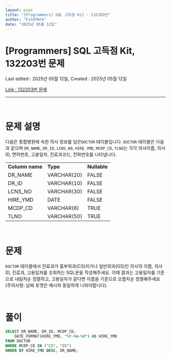 ```yaml
---
layout: page
title: "[Programmers] SQL 고득점 Kit - 132203번"
author: "FulOfWrk"
date: "2025년 05월 12일"
---
```


# [Programmers] SQL 고득점 Kit, 132203번 문제

Last edited : 2025년 05월 12일, Created : 2025년 05월 12일

[Link : 132203번 문제](https://school.programmers.co.kr/learn/courses/30/lessons/132203)

---

<br>

# 문제 설명

다음은 종합병원에 속한 의사 정보를 담은`DOCTOR` 테이블입니다. `DOCTOR` 테이블은 다음과 같으며 `DR_NAME`, `DR_ID`, `LCNS_NO`, `HIRE_YMD`, `MCDP_CD`, `TLNO`는 각각 의사이름, 의사ID, 면허번호, 고용일자, 진료과코드, 전화번호를 나타냅니다. 

<table>
  <tr>
    <td><b>Column name</b></td>
    <td><b>Type</b></td>
    <td><b>Nullable</b></td>
  </tr>
  <tr>
    <td>DR_NAME</td>
    <td>VARCHAR(20)</td>
    <td>FALSE</td>
  </tr>
  <tr>
    <td>DR_ID</td>
    <td>VARCHAR(10)</td>
    <td>FALSE</td>
  </tr>
  <tr>
    <td>LCNS_NO</td>
    <td>VARCHAR(30)</td>
    <td>FALSE</td>
  </tr>
  <tr>
    <td>HIRE_YMD</td>
    <td>DATE</td>
    <td>FALSE</td>
  </tr>
  <tr>
    <td>MCDP_CD</td>
    <td>VARCHAR(6)</td>
    <td>TRUE</td>
  </tr>
  <tr>
    <td>TLNO</td>
    <td>VARCHAR(50)</td>
    <td>TRUE</td>
  </tr>
</table>


<br>

# 문제

`DOCTOR` 테이블에서 진료과가 흉부외과(CS)이거나 일반외과(GS)인 의사의 이름, 의사ID, 진료과, 고용일자를 조회하는 SQL문을 작성해주세요. 이때 결과는 고용일자를 기준으로 내림차순 정렬하고, 고용일자가 같다면 이름을 기준으로 오름차순 정렬해주세요(주의사항: 날짜 포맷은 예시와 동일하게 나와야합니다). 

<br>

# 풀이

```sql
SELECT DR_NAME, DR_ID, MCDP_CD, 
    DATE_FORMAT(HIRE_YMD, "%Y-%m-%d") AS HIRE_YMD
FROM DOCTOR
WHERE MCDP_CD IN ("CS", "GS")
ORDER BY HIRE_YMD DESC, DR_NAME;
```

<br>

